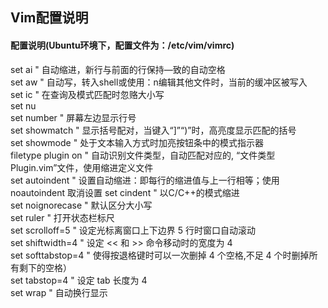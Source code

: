 ## Vim配置说明

####  配置说明(Ubuntu环境下，配置文件为：/etc/vim/vimrc)  
set ai                          " 自动缩进，新行与前面的行保持—致的自动空格  
set aw                " 自动写，转入shell或使用：n编辑其他文件时，当前的缓冲区被写入   
set ic                          " 在查询及模式匹配时忽赂大小写  
set nu        
set number                " 屏幕左边显示行号  
set showmatch          " 显示括号配对，当键入“]”“)”时，高亮度显示匹配的括号  
set showmode           " 处于文本输入方式时加亮按钮条中的模式指示器    
filetype plugin on        " 自动识别文件类型，自动匹配对应的, “文件类型Plugin.vim”文件，使用缩进定义文件  
set autoindent            " 设置自动缩进：即每行的缩进值与上一行相等；使用 noautoindent 取消设置  set cindent                 " 以C/C++的模式缩进  
set noignorecase       " 默认区分大小写  
set ruler                     " 打开状态栏标尺  
set scrolloff=5            " 设定光标离窗口上下边界 5 行时窗口自动滚动  
set shiftwidth=4          " 设定 << 和 >> 命令移动时的宽度为 4  
set softtabstop=4       " 使得按退格键时可以一次删掉 4 个空格,不足 4 个时删掉所有剩下的空格）  
set tabstop=4             " 设定 tab 长度为 4  
set wrap                     " 自动换行显示   